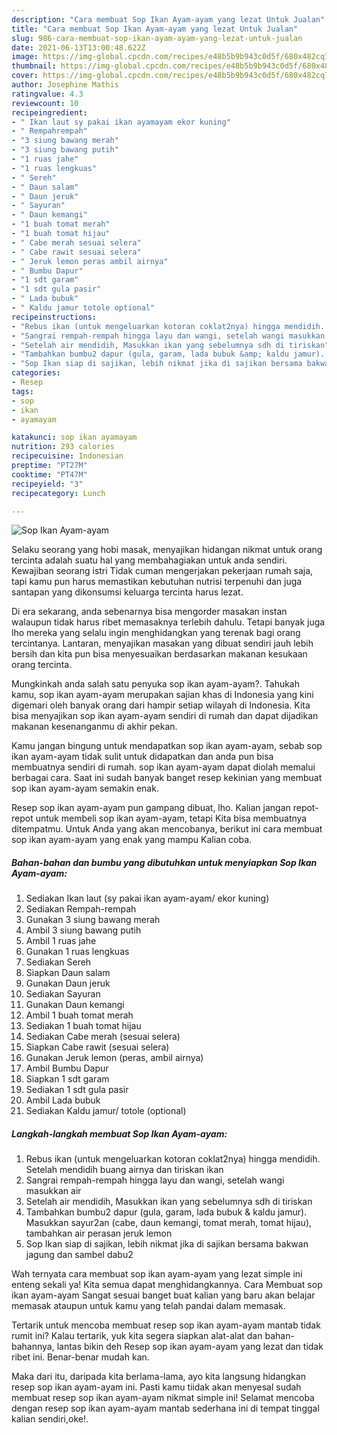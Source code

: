 ```yaml
---
description: "Cara membuat Sop Ikan Ayam-ayam yang lezat Untuk Jualan"
title: "Cara membuat Sop Ikan Ayam-ayam yang lezat Untuk Jualan"
slug: 986-cara-membuat-sop-ikan-ayam-ayam-yang-lezat-untuk-jualan
date: 2021-06-13T13:00:48.622Z
image: https://img-global.cpcdn.com/recipes/e48b5b9b943c0d5f/680x482cq70/sop-ikan-ayam-ayam-foto-resep-utama.jpg
thumbnail: https://img-global.cpcdn.com/recipes/e48b5b9b943c0d5f/680x482cq70/sop-ikan-ayam-ayam-foto-resep-utama.jpg
cover: https://img-global.cpcdn.com/recipes/e48b5b9b943c0d5f/680x482cq70/sop-ikan-ayam-ayam-foto-resep-utama.jpg
author: Josephine Mathis
ratingvalue: 4.3
reviewcount: 10
recipeingredient:
- " Ikan laut sy pakai ikan ayamayam ekor kuning"
- " Rempahrempah"
- "3 siung bawang merah"
- "3 siung bawang putih"
- "1 ruas jahe"
- "1 ruas lengkuas"
- " Sereh"
- " Daun salam"
- " Daun jeruk"
- " Sayuran"
- " Daun kemangi"
- "1 buah tomat merah"
- "1 buah tomat hijau"
- " Cabe merah sesuai selera"
- " Cabe rawit sesuai selera"
- " Jeruk lemon peras ambil airnya"
- " Bumbu Dapur"
- "1 sdt garam"
- "1 sdt gula pasir"
- " Lada bubuk"
- " Kaldu jamur totole optional"
recipeinstructions:
- "Rebus ikan (untuk mengeluarkan kotoran coklat2nya) hingga mendidih. Setelah mendidih buang airnya dan tiriskan ikan"
- "Sangrai rempah-rempah hingga layu dan wangi, setelah wangi masukkan air"
- "Setelah air mendidih, Masukkan ikan yang sebelumnya sdh di tiriskan"
- "Tambahkan bumbu2 dapur (gula, garam, lada bubuk &amp; kaldu jamur). Masukkan sayur2an (cabe, daun kemangi, tomat merah, tomat hijau), tambahkan air perasan jeruk lemon"
- "Sop Ikan siap di sajikan, lebih nikmat jika di sajikan bersama bakwan jagung dan sambel dabu2"
categories:
- Resep
tags:
- sop
- ikan
- ayamayam

katakunci: sop ikan ayamayam 
nutrition: 293 calories
recipecuisine: Indonesian
preptime: "PT27M"
cooktime: "PT47M"
recipeyield: "3"
recipecategory: Lunch

---
```



![Sop Ikan Ayam-ayam](https://img-global.cpcdn.com/recipes/e48b5b9b943c0d5f/680x482cq70/sop-ikan-ayam-ayam-foto-resep-utama.jpg)

Selaku seorang yang hobi masak, menyajikan hidangan nikmat untuk orang tercinta adalah suatu hal yang membahagiakan untuk anda sendiri. Kewajiban seorang istri Tidak cuman mengerjakan pekerjaan rumah saja, tapi kamu pun harus memastikan kebutuhan nutrisi terpenuhi dan juga santapan yang dikonsumsi keluarga tercinta harus lezat.

Di era  sekarang, anda sebenarnya bisa mengorder masakan instan walaupun tidak harus ribet memasaknya terlebih dahulu. Tetapi banyak juga lho mereka yang selalu ingin menghidangkan yang terenak bagi orang tercintanya. Lantaran, menyajikan masakan yang dibuat sendiri jauh lebih bersih dan kita pun bisa menyesuaikan berdasarkan makanan kesukaan orang tercinta. 



Mungkinkah anda salah satu penyuka sop ikan ayam-ayam?. Tahukah kamu, sop ikan ayam-ayam merupakan sajian khas di Indonesia yang kini digemari oleh banyak orang dari hampir setiap wilayah di Indonesia. Kita bisa menyajikan sop ikan ayam-ayam sendiri di rumah dan dapat dijadikan makanan kesenanganmu di akhir pekan.

Kamu jangan bingung untuk mendapatkan sop ikan ayam-ayam, sebab sop ikan ayam-ayam tidak sulit untuk didapatkan dan anda pun bisa membuatnya sendiri di rumah. sop ikan ayam-ayam dapat diolah memalui berbagai cara. Saat ini sudah banyak banget resep kekinian yang membuat sop ikan ayam-ayam semakin enak.

Resep sop ikan ayam-ayam pun gampang dibuat, lho. Kalian jangan repot-repot untuk membeli sop ikan ayam-ayam, tetapi Kita bisa membuatnya ditempatmu. Untuk Anda yang akan mencobanya, berikut ini cara membuat sop ikan ayam-ayam yang enak yang mampu Kalian coba.

<!--inarticleads1-->

##### Bahan-bahan dan bumbu yang dibutuhkan untuk menyiapkan Sop Ikan Ayam-ayam:

1. Sediakan  Ikan laut (sy pakai ikan ayam-ayam/ ekor kuning)
1. Sediakan  Rempah-rempah
1. Gunakan 3 siung bawang merah
1. Ambil 3 siung bawang putih
1. Ambil 1 ruas jahe
1. Gunakan 1 ruas lengkuas
1. Sediakan  Sereh
1. Siapkan  Daun salam
1. Gunakan  Daun jeruk
1. Sediakan  Sayuran
1. Gunakan  Daun kemangi
1. Ambil 1 buah tomat merah
1. Sediakan 1 buah tomat hijau
1. Sediakan  Cabe merah (sesuai selera)
1. Siapkan  Cabe rawit (sesuai selera)
1. Gunakan  Jeruk lemon (peras, ambil airnya)
1. Ambil  Bumbu Dapur
1. Siapkan 1 sdt garam
1. Sediakan 1 sdt gula pasir
1. Ambil  Lada bubuk
1. Sediakan  Kaldu jamur/ totole (optional)




<!--inarticleads2-->

##### Langkah-langkah membuat Sop Ikan Ayam-ayam:

1. Rebus ikan (untuk mengeluarkan kotoran coklat2nya) hingga mendidih. Setelah mendidih buang airnya dan tiriskan ikan
1. Sangrai rempah-rempah hingga layu dan wangi, setelah wangi masukkan air
1. Setelah air mendidih, Masukkan ikan yang sebelumnya sdh di tiriskan
1. Tambahkan bumbu2 dapur (gula, garam, lada bubuk &amp; kaldu jamur). Masukkan sayur2an (cabe, daun kemangi, tomat merah, tomat hijau), tambahkan air perasan jeruk lemon
1. Sop Ikan siap di sajikan, lebih nikmat jika di sajikan bersama bakwan jagung dan sambel dabu2




Wah ternyata cara membuat sop ikan ayam-ayam yang lezat simple ini enteng sekali ya! Kita semua dapat menghidangkannya. Cara Membuat sop ikan ayam-ayam Sangat sesuai banget buat kalian yang baru akan belajar memasak ataupun untuk kamu yang telah pandai dalam memasak.

Tertarik untuk mencoba membuat resep sop ikan ayam-ayam mantab tidak rumit ini? Kalau tertarik, yuk kita segera siapkan alat-alat dan bahan-bahannya, lantas bikin deh Resep sop ikan ayam-ayam yang lezat dan tidak ribet ini. Benar-benar mudah kan. 

Maka dari itu, daripada kita berlama-lama, ayo kita langsung hidangkan resep sop ikan ayam-ayam ini. Pasti kamu tiidak akan menyesal sudah membuat resep sop ikan ayam-ayam nikmat simple ini! Selamat mencoba dengan resep sop ikan ayam-ayam mantab sederhana ini di tempat tinggal kalian sendiri,oke!.

